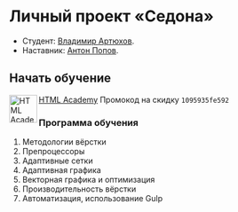# Личный проект «Седона»
* Студент: [Владимир Артюхов](https://up.htmlacademy.ru/htmlcss/26/user/1095935).
* Наставник: [Антон Попов](https://htmlacademy.ru/profile/joker).

## Начать обучение
<a href="https://htmlacademy.ru/?ref=1095935"><img align="left" width="50" height="50" alt="HTML Academy" src="https://up.htmlacademy.ru/static/img/intensive/htmlcss/logo-for-github-2.png"></a>
[HTML Academy](https://htmlacademy.ru/?ref=1095935)
Промокод на скидку `1095935fe592`

### Программа обучения
1. Методологии вёрстки
2. Препроцессоры
3. Адаптивные сетки
4. Адаптивная графика
5. Векторная графика и оптимизация
6. Производительность вёрстки
7. Автоматизация, использование Gulp
